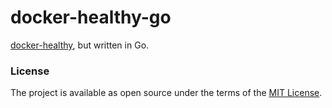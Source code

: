 # docker-healthy-go

[docker-healthy](https://github.com/maclover7/docker-healthy), but written in Go.

### License

The project is available as open source under the terms of the [MIT License](https://opensource.org/licenses/MIT).

